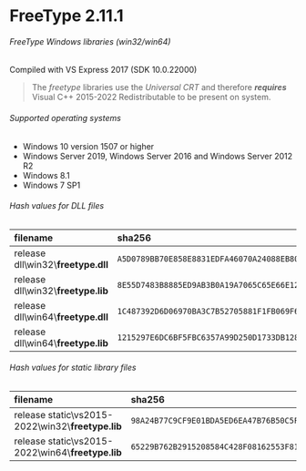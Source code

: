 FreeType 2.11.1
=========================
###### FreeType Windows libraries (win32/win64)
Compiled with VS Express 2017 (SDK 10.0.22000)
> The *freetype* libraries use the *Universal CRT* and therefore **_requires_** Visual C++ 2015-2022 Redistributable to be present on system.
###### Supported operating systems
- Windows 10 version 1507 or higher
- Windows Server 2019, Windows Server 2016 and Windows Server 2012 R2
- Windows 8.1
- Windows 7 SP1
###### Hash values for DLL files
| filename | sha256 |
| :-- | :-- |
| release dll\\win32\\**freetype.dll** | `A5D0789BB70E858E8831EDFA46070A24088EB80CA6DC4128D8198C1A7F8A5F4E` |
| release dll\\win32\\**freetype.lib** | `8E55D7483B8885ED9AB3B0A19A7065C65E66E12465EF237E7C633A45E3AE32A5` |
| release dll\\win64\\**freetype.dll** | `1C487392D6D06970BA3C7B52705881F1FB069F607243499276C2F0C033C7DF6F` |
| release dll\\win64\\**freetype.lib** | `1215297E6DC6BF5FBC6357A99D250D1733DB128F0FCED3EBF28770E10C625E82` |
###### Hash values for static library files
| filename | sha256 |
| :-- | :-- |
| release static\\vs2015-2022\\win32\\**freetype.lib** | `98A24B77C9CF9E01BDA5ED6EA47B76B50C5F78BCC0EB2D459C1953DD476F61AC` |
| release static\\vs2015-2022\\win64\\**freetype.lib** | `65229B762B2915208584C428F08162553F81B2AAB065B81987AC7CC1664AB995` |
